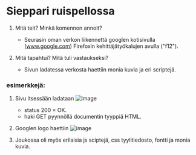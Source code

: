 # Sieppari ruispellossa

1. Mitä teit? Minkä komennon annoit?
    - Seurasin oman verkon liikennettä googlen kotisivulla (www.google.com) Firefoxin kehittäjätyökalujen avulla ("f12").

2. Mitä tapahtui? Mitä tuli vastaukseksi?
    - Sivun ladatessa verkosta haettiin monia kuvia ja eri scriptejä.
  
  ### esimerkkejä:
1. Sivu itsessään ladataan
![image](https://user-images.githubusercontent.com/89645611/227867332-c0456840-55bc-434d-8003-6159fa909fa3.png)
    - status 200 = OK.
    - haki GET pyynnöllä documentin tyyppiä HTML.
2. Googlen logo haettiin
![image](https://user-images.githubusercontent.com/89645611/227866218-234744ec-1a98-48bd-9e1d-424041f34c20.png)

3. Joukossa oli myös erilaisia js sciptejä, css tyylitiedosto, fontti ja monia kuvia.
